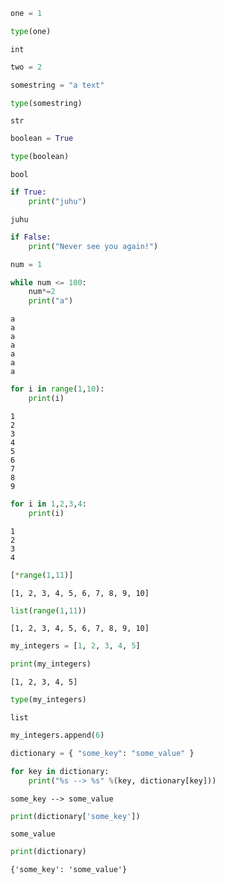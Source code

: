 ```python
one = 1
```


```python
type(one)
```




    int




```python
two = 2
```


```python
somestring = "a text"
```


```python
type(somestring)
```




    str




```python
boolean = True
```


```python
type(boolean)
```




    bool




```python
if True:
    print("juhu")
```

    juhu
    


```python
if False:
    print("Never see you again!")
```


```python
num = 1

while num <= 100:
    num*=2
    print("a")
```

    a
    a
    a
    a
    a
    a
    a
    


```python
for i in range(1,10):
    print(i)
```

    1
    2
    3
    4
    5
    6
    7
    8
    9
    


```python
for i in 1,2,3,4:
    print(i)
```

    1
    2
    3
    4
    


```python
[*range(1,11)]
```




    [1, 2, 3, 4, 5, 6, 7, 8, 9, 10]




```python
list(range(1,11))
```




    [1, 2, 3, 4, 5, 6, 7, 8, 9, 10]




```python
my_integers = [1, 2, 3, 4, 5]
```


```python
print(my_integers)
```

    [1, 2, 3, 4, 5]
    


```python
type(my_integers)
```




    list




```python
my_integers.append(6)
```


```python
dictionary = { "some_key": "some_value" }

for key in dictionary:
    print("%s --> %s" %(key, dictionary[key]))
```

    some_key --> some_value
    


```python
print(dictionary['some_key'])
```

    some_value
    


```python
print(dictionary)
```

    {'some_key': 'some_value'}
    
